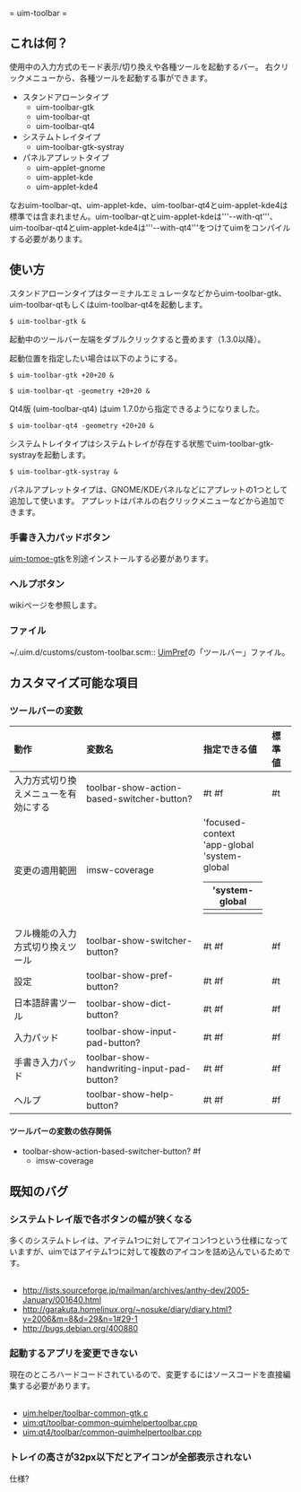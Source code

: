 ﻿= uim-toolbar =

## これは何？ ##

使用中の入力方式のモード表示/切り換えや各種ツールを起動するバー。 右クリックメニューから、各種ツールを起動する事ができます。

  * スタンドアローンタイプ
    * uim-toolbar-gtk
    * uim-toolbar-qt
    * uim-toolbar-qt4
  * システムトレイタイプ
    * uim-toolbar-gtk-systray
  * パネルアプレットタイプ
    * uim-applet-gnome
    * uim-applet-kde
    * uim-applet-kde4

なおuim-toolbar-qt、uim-applet-kde、uim-toolbar-qt4とuim-applet-kde4は標準では含まれません。uim-toolbar-qtとuim-applet-kdeは'''--with-qt'''、uim-toolbar-qt4とuim-applet-kde4は'''--with-qt4'''をつけてuimをコンパイルする必要があります。

## 使い方 ##

スタンドアローンタイプはターミナルエミュレータなどからuim-toolbar-gtk、uim-toolbar-qtもしくはuim-toolbar-qt4を起動します。

```
$ uim-toolbar-gtk &
```

起動中のツールバー左端をダブルクリックすると畳めます（1.3.0以降）。

起動位置を指定したい場合は以下のようにする。

```
$ uim-toolbar-gtk +20+20 &
```

```
$ uim-toolbar-qt -geometry +20+20 &
```

Qt4版 (uim-toolbar-qt4) はuim 1.7.0から指定できるようになりました。
```
$ uim-toolbar-qt4 -geometry +20+20 &
```

システムトレイタイプはシステムトレイが存在する状態でuim-toolbar-gtk-systrayを起動します。

```
$ uim-toolbar-gtk-systray &
```

パネルアプレットタイプは、GNOME/KDEパネルなどにアプレットの1つとして追加して使います。 アプレットはパネルの右クリックメニューなどから追加できます。

### 手書き入力パッドボタン ###

[uim-tomoe-gtk](http://sourceforge.net/projects/tomoe/)を別途インストールする必要があります。

### ヘルプボタン ###

wikiページを参照します。

### ファイル ###

~/.uim.d/customs/custom-toolbar.scm:: [UimPref](UimPref.md)の「ツールバー」ファイル。

## カスタマイズ可能な項目 ##

### ツールバーの変数 ###

| 動作 | 変数名 | 指定できる値 | 標準値 |
|:-------|:----------|:-------------------|:----------|
| 入力方式切り換えメニューを有効にする | toolbar-show-action-based-switcher-button? | #t #f              | #t        |
| 変更の適用範囲 | imsw-coverage | 'focused-context<br> 'app-global<br> 'system-global <table><thead><th> 'system-global </th></thead><tbody>
<tr><td> フル機能の入力方式切り換えツール </td><td> toolbar-show-switcher-button? </td><td> #t #f              </td><td> #f        </td></tr>
<tr><td> 設定 </td><td> toolbar-show-pref-button? </td><td> #t #f              </td><td> #t        </td></tr>
<tr><td> 日本語辞書ツール </td><td> toolbar-show-dict-button? </td><td> #t #f              </td><td> #f        </td></tr>
<tr><td> 入力パッド </td><td> toolbar-show-input-pad-button? </td><td> #t #f              </td><td> #f        </td></tr>
<tr><td> 手書き入力パッド </td><td> toolbar-show-handwriting-input-pad-button? </td><td> #t #f              </td><td> #f        </td></tr>
<tr><td> ヘルプ </td><td> toolbar-show-help-button? </td><td> #t #f              </td><td> #f        </td></tr></tbody></table>

<h4>ツールバーの変数の依存関係</h4>

<ul><li>toolbar-show-action-based-switcher-button? #f<br>
<ul><li>imsw-coverage</li></ul></li></ul>

<h2>既知のバグ</h2>

<h3>システムトレイ版で各ボタンの幅が狭くなる</h3>

多くのシステムトレイは、アイテム1つに対してアイコン1つという仕様になっていますが、uimではアイテム1つに対して複数のアイコンを詰め込んでいるためです。<br>
<br>
<ul><li><a href='http://lists.sourceforge.jp/mailman/archives/anthy-dev/2005-January/001640.html'>http://lists.sourceforge.jp/mailman/archives/anthy-dev/2005-January/001640.html</a>
</li><li><a href='http://garakuta.homelinux.org/~nosuke/diary/diary.html?y=2006&m=8&d=29&n=1#29-1'>http://garakuta.homelinux.org/~nosuke/diary/diary.html?y=2006&amp;m=8&amp;d=29&amp;n=1#29-1</a>
</li><li><a href='http://bugs.debian.org/400880'>http://bugs.debian.org/400880</a></li></ul>

<h3>起動するアプリを変更できない</h3>

現在のところハードコードされているので、変更するにはソースコードを直接編集する必要があります。<br>
<br>
<ul><li><a href='http://uim.googlecode.com/svn/trunk/helper/toolbar-common-gtk.c'>uim:helper/toolbar-common-gtk.c</a>
</li><li><a href='http://uim.googlecode.com/svn/trunk/qt/toolbar-common-quimhelpertoolbar.cpp'>uim:qt/toolbar-common-quimhelpertoolbar.cpp</a>
</li><li><a href='http://uim.googlecode.com/svn/trunk/qt4/toolbar/common-quimhelpertoolbar.cpp'>uim:qt4/toolbar/common-quimhelpertoolbar.cpp</a></li></ul>

<h3>トレイの高さが32px以下だとアイコンが全部表示されない</h3>

仕様?